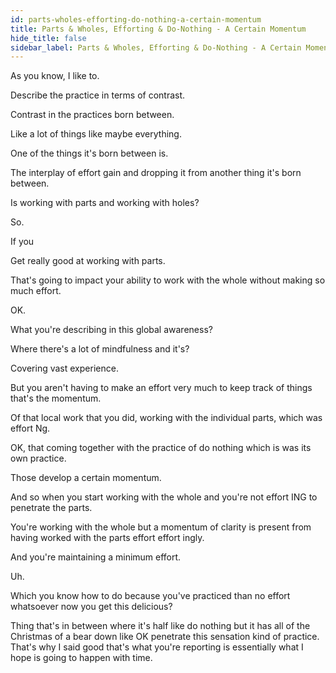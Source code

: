 ```yaml
---
id: parts-wholes-efforting-do-nothing-a-certain-momentum
title: Parts & Wholes, Efforting & Do-Nothing - A Certain Momentum
hide_title: false
sidebar_label: Parts & Wholes, Efforting & Do-Nothing - A Certain Momentum
---
```

As you know, I like to.

Describe the practice in terms of contrast.

Contrast in the practices born between.

Like a lot of things like maybe everything.

One of the things it's born between is.

The interplay of effort gain and dropping it from another thing it's born between.

Is working with parts and working with holes?

So.

If you



Get really good at working with parts.

That's going to impact your ability to work with the whole without making so much effort.

OK.

What you're describing in this global awareness?

Where there's a lot of mindfulness and it's?

Covering vast experience.

But you aren't having to make an effort very much to keep track of things that's the momentum.

Of that local work that you did, working with the individual parts, which was effort Ng.

OK, that coming together with the practice of do nothing which is was its own practice.

Those develop a certain momentum.

And so when you start working with the whole and you're not effort ING to penetrate the parts.

You're working with the whole but a momentum of clarity is present from having worked with the parts effort effort ingly.

And you're maintaining a minimum effort.

Uh.

Which you know how to do because you've practiced than no effort whatsoever now you get this delicious?

Thing that's in between where it's half like do nothing but it has all of the Christmas of a bear down like OK penetrate this sensation kind of practice. That's why I said good that's what you're reporting is essentially what I hope is going to happen with time.

